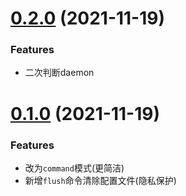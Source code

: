 # [0.2.0](https://github.com/dtboy1995/lili-tunnel) (2021-11-19)

### Features

* 二次判断daemon

# [0.1.0](https://github.com/dtboy1995/lili-tunnel) (2021-11-19)

### Features

* 改为`command`模式(更简洁)
* 新增`flush`命令清除配置文件(隐私保护)
